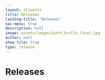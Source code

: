 ```yaml
---
layout: allposts
title: Releases
landing-title: 'Releases'
nav-menu: true
description: null
image: assets/images/bard_krolle_final.jpg
author: null
show_tile: true
type: release
---
```


<h1>Releases</h1>
